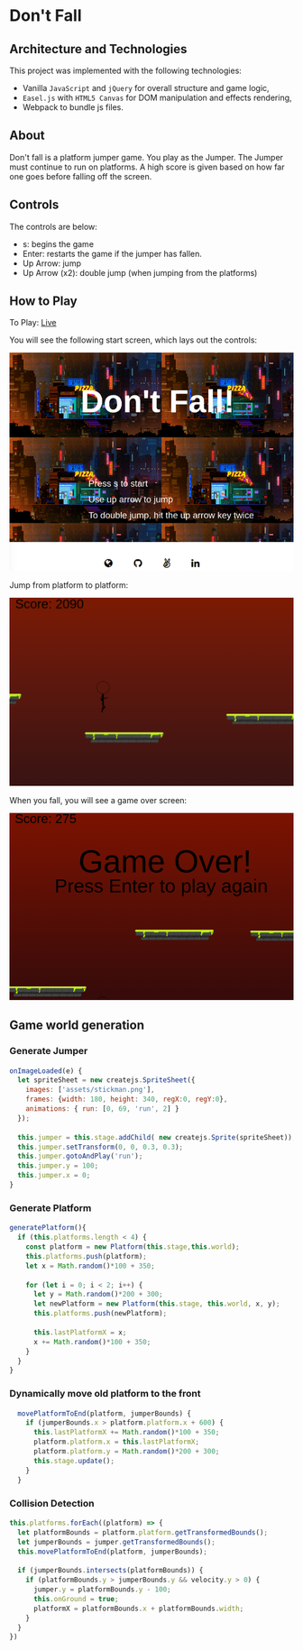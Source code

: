 # Don't Fall

## Architecture and Technologies

This project was implemented with the following technologies:

- Vanilla `JavaScript` and `jQuery` for overall structure and game logic,
- `Easel.js` with `HTML5 Canvas` for DOM manipulation and effects rendering,
- Webpack to bundle js files.

## About
Don't fall is a platform jumper game. You play as the Jumper. The Jumper must continue to run on platforms. A high score is given based on how far one goes before falling off the screen.

## Controls
The controls are below:
* s: begins the game
* Enter: restarts the game if the jumper has fallen.
* Up Arrow: jump
* Up Arrow (x2): double jump (when jumping from the platforms)

## How to Play
To Play:  [Live][game]

You will see the following start screen, which lays out the controls:

![Start Screen](./assets/readme/start_screen.png "Start Screen")

Jump from platform to platform:

![Gameplay Screen](./assets/readme/gameplay.png "Gameplay Screen")


When you fall, you will see a game over screen:

![Gameover Screen](./assets/readme/gameover.png "Gameover Screen")

[game]: http://www.rithyhuot.com/dontfall/
## Game world generation

### Generate Jumper

```javascript
onImageLoaded(e) {
  let spriteSheet = new createjs.SpriteSheet({
    images: ['assets/stickman.png'],
    frames: {width: 180, height: 340, regX:0, regY:0},
    animations: { run: [0, 69, 'run', 2] }
  });

  this.jumper = this.stage.addChild( new createjs.Sprite(spriteSheet));
  this.jumper.setTransform(0, 0, 0.3, 0.3);
  this.jumper.gotoAndPlay('run');
  this.jumper.y = 100;
  this.jumper.x = 0;
}
```

### Generate Platform

```javascript
generatePlatform(){
  if (this.platforms.length < 4) {
    const platform = new Platform(this.stage,this.world);
    this.platforms.push(platform);
    let x = Math.random()*100 + 350;

    for (let i = 0; i < 2; i++) {
      let y = Math.random()*200 + 300;
      let newPlatform = new Platform(this.stage, this.world, x, y);
      this.platforms.push(newPlatform);

      this.lastPlatformX = x;
      x += Math.random()*100 + 350;
    }
  }
}
```

### Dynamically move old platform to the front

```javascript
  movePlatformToEnd(platform, jumperBounds) {
    if (jumperBounds.x > platform.platform.x + 600) {
      this.lastPlatformX += Math.random()*100 + 350;
      platform.platform.x = this.lastPlatformX;
      platform.platform.y = Math.random()*200 + 300;
      this.stage.update();
    }
  }
```

### Collision Detection

```javascript
this.platforms.forEach((platform) => {
  let platformBounds = platform.platform.getTransformedBounds();
  let jumperBounds = jumper.getTransformedBounds();
  this.movePlatformToEnd(platform, jumperBounds);

  if (jumperBounds.intersects(platformBounds)) {
    if (platformBounds.y > jumperBounds.y && velocity.y > 0) {
      jumper.y = platformBounds.y - 100;
      this.onGround = true;
      platformX = platformBounds.x + platformBounds.width;
    }
  }
})
```
